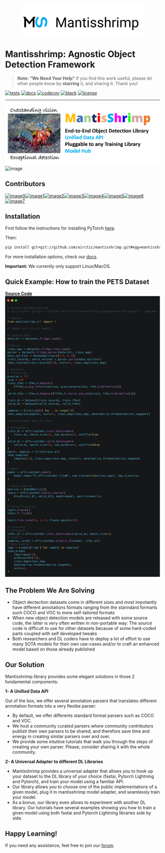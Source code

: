 
<img src="images/row_logo.svg" alt="logo" width="400px" style="display: block; margin-left: auto; margin-right: auto"/>

# Mantisshrimp: Agnostic Object Detection Framework

>**Note: "We Need Your Help"**
    If you find this work useful, please let other people know by **starring** it,
    and sharing it. 
    Thank you!


[![tests](https://github.com/airctic/mantisshrimp/workflows/tests/badge.svg?event=push)](https://github.com/airctic/mantisshrimp/actions?query=workflow%3Atests)
[![docs](https://github.com/airctic/mantisshrimp/workflows/docs/badge.svg)](https://airctic.github.io/mantisshrimp/index.html)
[![codecov](https://codecov.io/gh/airctic/mantisshrimp/branch/master/graph/badge.svg)](https://codecov.io/gh/airctic/mantisshrimp)
[![black](https://img.shields.io/badge/code%20style-black-000000.svg)](https://github.com/psf/black)
[![license](https://img.shields.io/badge/License-Apache%202.0-blue.svg)](https://github.com/airctic/mantisshrimp/blob/master/LICENSE)

* * * * *

![image](images/mantisshrimp-logo.png)
![image](images/mantis-end-to-end-training.gif)

<!-- Not included in docs - start -->
## **Contributors**

[![image0](https://sourcerer.io/fame/lgvaz/lgvaz/mantisshrimp/images/0)](https://sourcerer.io/fame/lgvaz/lgvaz/mantisshrimp/links/0)[![image1](https://sourcerer.io/fame/lgvaz/lgvaz/mantisshrimp/images/1)](https://sourcerer.io/fame/lgvaz/lgvaz/mantisshrimp/links/1)[![image2](https://sourcerer.io/fame/lgvaz/lgvaz/mantisshrimp/images/2)](https://sourcerer.io/fame/lgvaz/lgvaz/mantisshrimp/links/2)[![image3](https://sourcerer.io/fame/lgvaz/lgvaz/mantisshrimp/images/3)](https://sourcerer.io/fame/lgvaz/lgvaz/mantisshrimp/links/3)[![image4](https://sourcerer.io/fame/lgvaz/lgvaz/mantisshrimp/images/4)](https://sourcerer.io/fame/lgvaz/lgvaz/mantisshrimp/links/4)[![image5](https://sourcerer.io/fame/lgvaz/lgvaz/mantisshrimp/images/5)](https://sourcerer.io/fame/lgvaz/lgvaz/mantisshrimp/links/5)[![image6](https://sourcerer.io/fame/lgvaz/lgvaz/mantisshrimp/images/6)](https://sourcerer.io/fame/lgvaz/lgvaz/mantisshrimp/links/6)[![image7](https://sourcerer.io/fame/lgvaz/lgvaz/mantisshrimp/images/7)](https://sourcerer.io/fame/lgvaz/lgvaz/mantisshrimp/links/7)


## Installation

First follow the instructions for installing PyTorch [here](https://pytorch.org/get-started/locally/).

Then:
```bash
pip install git+git://github.com/airctic/mantisshrimp.git#egg=mantisshrimp[all]
```

For more installation options, check our [docs](https://airctic.github.io/mantisshrimp/install/).

**Important:** We currently only support Linux/MacOS.
<!-- Not included in docs - end -->


## Quick Example: How to train the **PETS Dataset**
[**Source Code**](https://airctic.github.io/mantisshrimp/examples/training/)
![image](images/mantis-readme.png)



## The Problem We Are Solving

-   Object dectection datasets come in different sizes and most
    impotantly have different annotations formats ranging from the
    stanndard formarts such COCO and VOC to more self-tailored formats
-   When new object detection models are released with some source code,
    the latter is very often written in non-portable way: The source
    code is difficult to use for other datasets because of some
    hard-coded parts coupled with self developed tweaks
-   Both researchers and DL coders have to deploy a lot of effort to use
    many SOTA models for their own use-cases and/or to craft an enhanced
    model based on those already published

## Our Solution

Mantisshrimp library provides some elegant solutions in those 2
fundamental components:

**1- A Unified Data API**

Out of the box, we offer several annotation parsers that translates
different annotation formats into a very flexibe parser:

* By default, we offer differents standard format parsers such as COCO
  and VOC.
* We host a community curated parsers where community contributors
  publish their own parsers to be shared, and therefore save time and
  energy in creating similar parsers over and over.
* We provide some intuitive tutorials that walk you through the steps
  of creating your own parser. Please, consider sharing it with the
  whole community.

**2- A Universal Adapter to different DL Libraries**

* Mantisshrimp provides a universal adapter that allows you to hook up
  your dataset to the DL library of your choice (fastai, Pytorch
  Lightning and Pytorch), and train your model using a familiar API.
* Our library allows you to choose one of the public implementations
  of a given model, plug it in mantisshrimp model adapter, and
  seamlessly train your model.
* As a bonus, our library even allows to experiment with another DL
  library. Our tutorials have several examples showing you how to
  train a given model using both fastai and Pytorch Lightning
  libraries side by side.


## Happy Learning!
If you need any assistance, feel free to join our [forum](https://spectrum.chat/mantis).
